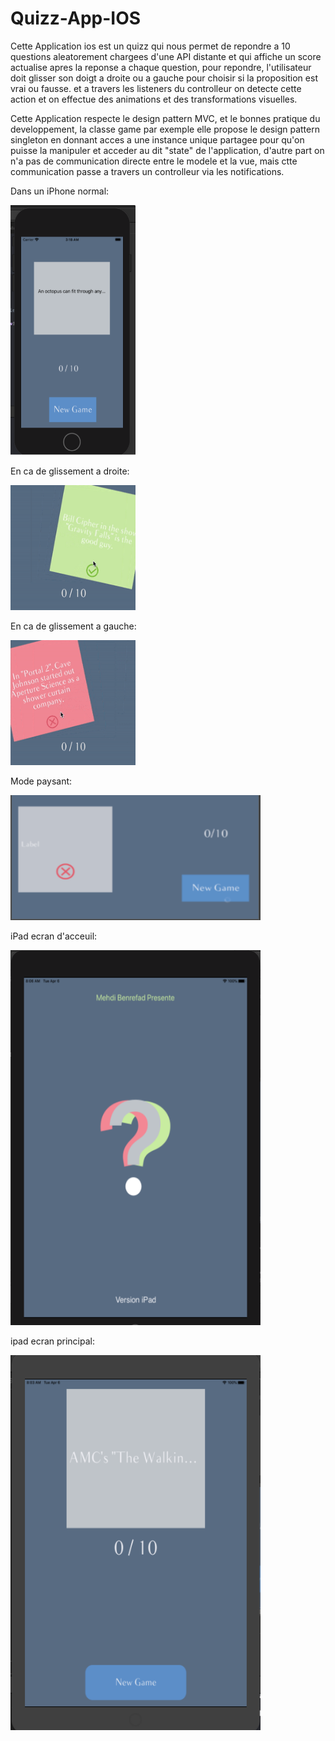 # Quizz-App-IOS
Cette Application ios est un quizz qui nous permet de repondre a 10 questions aleatorement chargees d'une API distante et qui affiche un score actualise apres
la reponse a chaque question, pour repondre, l'utilisateur doit glisser son doigt a droite ou a gauche pour choisir si la proposition est vrai ou fausse.
et a travers les listeners du controlleur on detecte cette action et on effectue des animations et des transformations visuelles.

Cette Application respecte le design pattern MVC, et le bonnes pratique du developpement, la classe game par exemple elle propose le design pattern singleton en donnant acces a une instance unique partagee pour qu'on puisse la manipuler et acceder au dit "state" de l'application, d'autre part  on n'a pas de communication directe entre le modele et la vue, mais ctte communication passe a travers un controlleur via les notifications.


Dans un iPhone normal:

<img src="App-result-Images/Capture.PNG"  width="200" height="400">



En ca de glissement a droite:

<img src="App-result-Images/true.png" width="200" height="200">



En ca de glissement a gauche:

<img src="App-result-Images/false.png" width="200" height="200">


Mode paysant:

<img src="App-result-Images/mode paysant.PNG"  width="400" height="200">


iPad ecran d'acceuil:

<img src="App-result-Images/ipad launch screen (2).PNG"  width="400" height="600">


ipad ecran principal:

<img src="App-result-Images/ipadmainscreen.PNG"  width="400" height="600">

